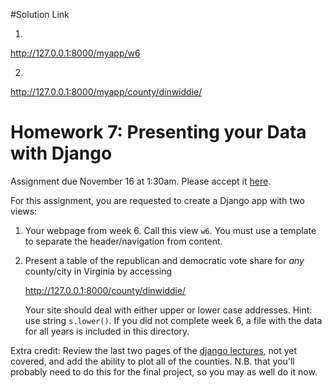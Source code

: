 #Solution Link

1.
http://127.0.0.1:8000/myapp/w6

2.
http://127.0.0.1:8000/myapp/county/dinwiddie/

# Homework 7: Presenting your Data with Django

Assignment due November 16 at 1:30am.  Please accept it [here](https://classroom.github.com/assignment-invitations/b113cb352b93c0517bde542d62df9b6e).

For this assignment, you are requested to create a Django app with two views:

1. Your webpage from week 6.  Call this view `w6`.  You must use a template to separate the header/navigation from content.
2. Present a table of the republican and democratic vote share for _any_ county/city in Virginia by accessing

   http://127.0.0.1:8000/county/dinwiddie/

   Your site should deal with either upper or lower case addresses.  Hint: use string `s.lower()`.
   If you did not complete week 6, a file with the data for all years is included in this directory.

Extra credit: Review the last two pages of the [django lectures](https://github.com/harris-ippp/lectures/blob/master/07/dynamic.pdf), not yet covered, and add the ability to plot all of the counties.  N.B. that you'll probably need to do this for the final project, so you may as well do it now.
